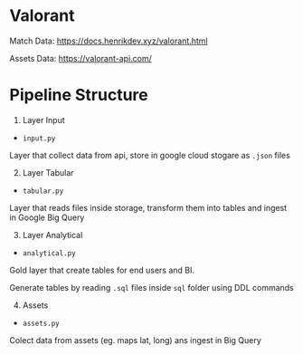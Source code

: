 # Valorant
 
Match Data: https://docs.henrikdev.xyz/valorant.html

Assets Data: https://valorant-api.com/

# Pipeline Structure

1. Layer Input
- `input.py`

Layer that collect data from api, store in google cloud stogare as `.json` files

2. Layer Tabular
- `tabular.py`

Layer that reads files inside storage, transform them into tables and ingest in Google Big Query

3. Layer Analytical
- `analytical.py`

Gold layer that create tables for end users and BI. 

Generate tables by reading `.sql` files inside `sql` folder using DDL commands

4. Assets
- `assets.py`

Colect data from assets (eg. maps lat, long) ans ingest in Big Query